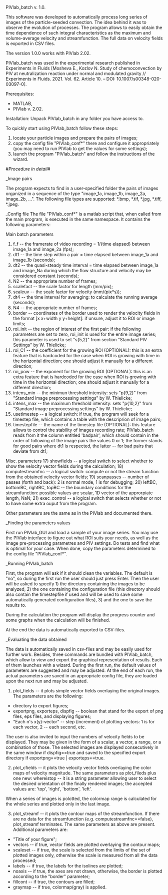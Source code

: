 PIVlab_batch v. 1.0.

This software was developed to automatically process long series of images of the particle-seeded convection. The idea behind it was to observe the evolution of processes. The program allows to easily obtain the time dependence of such integral characteristics as the maximum and volume-average velocity and streamfunction. The full data on velocity fields is exported in CSV files.

The version 1.0.0 works with PIVlab 2.02.

PIVlab_batch was used in the experimental research published in Experiments in Fluids [Mosheva E., Kozlov N. Study of chemoconvection by PIV at neutralization reaction under normal and modulated gravity // Experiments in Fluids. 2021. Vol. 62. Article 10. – DOI: 10.1007/s00348-020-03097-0].

Prerequisites:
- MATLAB,
- PIVlab v. 2.02.

Installation:
Unpack PIVlab_batch in any folder you have access to.

To quickly start using PIVlab_batch follow these steps:
1) locate your particle images and prepare the pairs of images;
2) copy the config file "PIVlab_conf*" there and configure it appropriately (you may need to run PIVlab to get the values for some settings);
3) launch the program "PIVlab_batch" and follow the instructions of the wizard.

#_Procedure in detail_#

_Image pairs

The program expects to find in a user-specified folder the pairs of images organized in a sequence of the type "image_1a, image_1b, image_2a, image_2b, ...".
The following file types are supported: *.bmp, *.tif, *.jpg, *.tiff, *.jpeg.


_Config file
The file "PIVlab_conf*" is a matlab script that, when called from the main program, is executed in the same namespace.
It contains the following parameters:

Main batch parameters
1) f_f -- the framerate of video recording = 1/{time elapsed} between image_1a and image_2a (fps);
2) dt1 -- the time step within a pair = time elapsed between image_1a and image_1b (seconds);
3) dt2 -- the quasi-steady time interval = time elapsed between image_1a and image_Na during which the flow structure and velocity may be considered constant (seconds);
4) N2 -- the appropriate number of frames;
5) scalefact -- the scale factor for length (mm/pix);
6) scaleuv -- the scale factor for velocity (mm/(pix*s));
7) dt4 -- the time interval for averaging: to calculate the running average (seconds);
8) N4 -- the appropriate number of frames;
9) border -- coordinates of the border used to render the velocity fields in the format [x x+width y y+height]: if unsure, adjust it to ROI or image limits;
10) roi_init -- the region of interest of the first pair: if the following parameters are set to zero, roi_init is used for the entire image series; this parameter is used to set "s{5,2}" from section "Standard PIV Settings" by W. Thielicke;
11) roi_C1 -- the coefficient for the growing ROI (OPTIONAL): this is an extra feature that is hardcoded for the case when ROI is growing with time in the horizontal direction; one should adjust it manually for a different direction;
12) roi_pow -- the exponent for the growing ROI (OPTIONAL): this is an extra feature that is hardcoded for the case when ROI is growing with time in the horizontal direction; one should adjust it manually for a different direction;
13) intens_min -- the minimun threshold intensity: sets "p{9,2}" from "Standard image preprocessing settings" by W. Thielicke;
14) intens_max -- the maximum threshold intensity: sets "p{10,2}" from "Standard image preprocessing settings" by W. Thielicke;
15) usetimestep -- a logical switch: if true, the program will seek for a timestep file, which contains a table with the descriprion of image pairs;
16) timestepfile -- the name of the timestep file (OPTIONAL): this feature allows to control the stability of images recording rate; PIVlab_batch reads from it the column entitled 'badpair', which should contain in the order of following of the image pairs the values 0 or 1; the former stands for good pairs where dt1 is respected, the latter -- for bad pairs that deviate from dt1;

Misc. parameters
17) showfields -- a logical switch to select whether to show the velocity vector fields during the calculation;
18) computestreamfnc -- a logical switch: compute or not the stream function from the obtained velocity vector fields;
19) scanpasses -- number of passes (forth and back): 2 is normal mode, 1 is for debugging;
20) leftBC, bottomBC, rightBC, topBC -- the boundary conditions for the streamfunction: possible values are scalar, 1D vector of the approrpiate length, NaN;
21) exec_control -- a logical switch that selects whether or not to have some extra ouput from the program.

Other parameters are the same as in the PIVlab and documented there.


_Finding the parameters values

First run PIVlab_GUI and load a sample of your image series. You may use the PIVlab interface to figure out what ROI suits your needs, as well as the image pre-processing parametres and PIV settings. Do tests and find what is optimal for your case.
When done, copy the parameters determined to the config file "PIVlab_conf*".


_Running PIVlab_batch

First, the program will ask if it should clean the variables. The default is "no", so during the first run the user should just press Enter.
Then the user will be asked to specify 1) the directory containing the images to be analyzed, 2) the one containing the configuration file (this directory should also contain the timestepfile if used and will be used to save some automatically generated configuration files), 3) and the one to save the results to.

During the calculation the program will display the progress counter and some graphs when the calculation will be finished.

At the end the data is automatically exported to CSV-files.


_Evaluating the data obtained

The data is automatically saved in csv-files and may be easily used for further work.
Besides, three commands are bundled with PIVlab_batch, which allow to view and export the graphical representation of results.
Each of them launches with a wizard. During the first run, the default values of parameters are suggested and may be adjusted.
At the end of each run, the actual parameters are saved in an appropriate config file, they are loaded upon the next run and may be adjusted.

1) plot_fields -- it plots simple vector fields overlaying the original images.
The parameters are the following:
- directory to export figures;
- exportpng, exporteps, dispfig -- boolean that stand for the export of png files, eps files, and displaying figures;
- "Each n's x(y)-vector" -- step (increment) of plotting vectors: 1 is for each vector, 2 -- each second, etc.

The user is also invited to input the numbers of velocity fields to be displayed. They may be given in the form of a scalar, a vector, a range, or a combination of those.
The selected images are displayed consecutively in the same window if dispfig==true and saved to the specified export directory if exportpng==true | exporteps==true.

2) plot_cfields -- it plots the velocity vector fields overlaying the color maps of velocity magnitude.
The same parameters as plot_fileds plus one new:
whereistop -- it is a string parameter allowing user to select the desired orientation of the finally rendered images; the accepted values are: 'top', 'right', 'bottom', 'left'.

When a series of images is polotted, the colormap range is calculated for the whole series and plotted only in the last image.

3) plot_streamf -- it plots the contour maps of the streamfunction.
If there are no data for the streamfunction (e.g. computestreamfnc==false), plot_streamf terminates.
The same parameters as above are present.
Additional parameters are:
- "Title of your figure";
- vectors -- if true, vector fields are plotted overlaying the contour maps;
- scaleset -- if true, the scale is selected from the limits of the set of plotted images only, otherwise the scale is measured from all the data processed;
- labels -- if true, the labels for the isolines are plotted;
- noaxis -- if true, the axes are not drawn, otherwise, the border is plotted according to the "border" parameter;
- fillcont -- if true, the contours are filled;
- graymap -- if true, colormap(gray) is applied.
